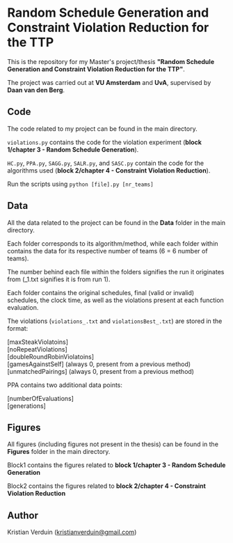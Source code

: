 # Random Schedule Generation and Constraint Violation Reduction for the TTP

This is the repository for my Master's project/thesis **"Random Schedule Generation and Constraint Violation Reduction for the TTP"**.

The project was carried out at **VU Amsterdam** and **UvA**, supervised by **Daan van den Berg**.

## Code

The code related to my project can be found in the main directory. 

`violations.py` contains the code for the violation experiment (**block 1/chapter 3 - Random Schedule Generation**).

`HC.py`, `PPA.py`, `SAGG.py`, `SALR.py`, and `SASC.py` contain the code for the algorithms used (**block 2/chapter 4 - Constraint Violation Reduction**).

Run the scripts using `python [file].py [nr_teams]`

## Data

All the data related to the project can be found in the **Data** folder in the main directory. 

Each folder corresponds to its algorithm/method, while each folder within contains the data for its respective number of teams (6 = 6 number of teams).

The number behind each file within the folders signifies the run it originates from (_1.txt signifies it is from run 1).

Each folder contains the original schedules, final (valid or invalid) schedules, the clock time, as well as the violations present at each function evaluation.

The violations (`violations_.txt` and `violationsBest_.txt`) are stored in the format:

[maxSteakViolatoins] \
[noRepeatViolations]\
[doubleRoundRobinViolatoins]\
[gamesAgainstSelf] (always 0, present from a previous method)\
[unmatchedPairings] (always 0, present from a previous method)

PPA contains two additional data points:

[numberOfEvaluations]\
[generations]

## Figures

All figures (including figures not present in the thesis) can be found in the **Figures** folder in the main directory.

Block1 contains the figures related to **block 1/chapter 3 - Random Schedule Generation**

Block2 contains the figures related to **block 2/chapter 4 - Constraint Violation Reduction**

## Author

Kristian Verduin (kristianverduin@gmail.com)

